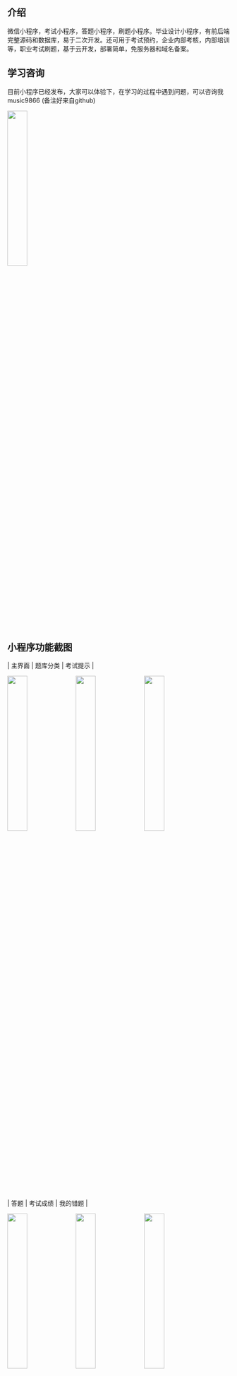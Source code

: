 ## 介绍
微信小程序，考试小程序，答题小程序，刷题小程序。毕业设计小程序，有前后端完整源码和数据库，易于二次开发。还可用于考试预约，企业内部考核，内部培训等，职业考试刷题，基于云开发，部署简单，免服务器和域名备案。           
                        
## 学习咨询                 

目前小程序已经发布，大家可以体验下，在学习的过程中遇到问题，可以咨询我    music9866  (备注好来自github)   
      
<img src = "https://images.gitee.com/uploads/images/2020/0726/161524_56919255_1947212.jpeg" width = "30%"> 
             
## 小程序功能截图
| 主界面  | 题库分类 | 考试提示 |    

<img src = "https://images.gitee.com/uploads/images/2021/0902/094244_c98fbc5c_1947212.png" width = "30%">  <img src = "https://images.gitee.com/uploads/images/2021/0902/094251_99b3f179_1947212.png" width = "30%"> <img src = "https://images.gitee.com/uploads/images/2021/0902/094257_9cf44a1b_1947212.png" width = "30%">  


| 答题  | 考试成绩 | 我的错题 |

<img src = "https://images.gitee.com/uploads/images/2021/0902/094305_dda0d7e9_1947212.png" width = "30%">  <img src = "https://images.gitee.com/uploads/images/2021/0902/094311_8de94155_1947212.png" width = "30%">  <img src = "https://images.gitee.com/uploads/images/2021/0902/094322_343884b5_1947212.png" width = "30%">  

| 排名  | 我的成绩 | 个人 |
   

<img src = "https://images.gitee.com/uploads/images/2021/0902/094330_2cb1a4ab_1947212.png" width = "30%">  <img src = "https://images.gitee.com/uploads/images/2021/0902/094720_c97b2558_1947212.png" width = "30%">  <img src = "https://images.gitee.com/uploads/images/2021/0902/094357_20c12d7f_1947212.png" width = "30%">  

## 后台截图
<img src = "https://images.gitee.com/uploads/images/2021/0902/095442_4a1f061f_1947212.png" width = "80%"> 

<img src = "https://images.gitee.com/uploads/images/2021/0817/090039_6c0bf086_1947212.png" width = "80%"> 

## 适用场景
     1 ·企业招聘考试。候选人等候时面试可手机扫码参加笔试，系统实时生成结果，一个简单的考核就可让面试官提前了解候选人的能力
     情况。在大规模校园聘会上公布考试地址，考生现场完成考试，现场出分，主办方可快速筛选合格考生参加面试，大大缩短招聘周期和成本。

     2 ·企事业举报活动，知识竞赛，可以在某一个时间段发布活动，供用户参加比赛，前几名可以获得奖品。

     3 ·培训认证考试。培训机构结业认证考核，行业从业资格认证，能力认证考核等，题答答提供从考生报名到参加考试的全流程功能。
     无限制题库刷题，错题训练，随机题序，答案解析，错题本重练，让刷题不止追求量，也有质的保障，帮助考生更熟练地掌握知识点，
     提高考试通过率。
	     
## 小程序自助搭建教程
    https://developers.weixin.qq.com/community/develop/article/doc/0000221e880be024941ca52fa51813
## 后台管理系统自助搭建教程
    https://developers.weixin.qq.com/community/develop/article/doc/000e84e25186c00a74fcd372a5b813
      
## 特点
+ 答题分单题模式和列表模式
+ 查看分数
+ 查看答案
+ 错题提醒
+ 查看答题历史记录
+ 查看错题记录
+ 生成海报
+ 选择题支持单选、多选
+ 支持图片题库

